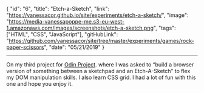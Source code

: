 {
"id": "6",
"title": "Etch-a-Sketch",
"link": "https://vanessacor.github.io/site/experiments/etch-a-sketch/",
"image": "https://media-vanessapoppe-me.s3-eu-west-1.amazonaws.com/images/screenshots/etch-a-sketch.png",
"tags": ["HTML", "CSS", "JavaScript"],
"gitHubLink": "https://github.com/vanessacor/site/tree/master/experiments/games/rock-paper-scissors",
"date": "05/21/2019"
}

---

On my third project for [Odin Project](https://www.theodinproject.com/courses/web-development-101). where I was asked to “build a browser version of something between a sketchpad and an Etch-A-Sketch” to flex my DOM manipulation skills. I also learn CSS grid. I had a lot of fun with this one and hope you enjoy it.
